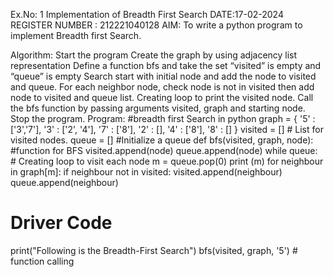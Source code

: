Ex.No: 1 Implementation of Breadth First Search
DATE:17-02-2024
REGISTER NUMBER : 212221040128
AIM:
To write a python program to implement Breadth first Search.

Algorithm:
Start the program
Create the graph by using adjacency list representation
Define a function bfs and take the set “visited” is empty and “queue” is empty
Search start with initial node and add the node to visited and queue.
For each neighbor node, check node is not in visited then add node to visited and queue list.
Creating loop to print the visited node.
Call the bfs function by passing arguments visited, graph and starting node.
Stop the program.
Program:
#breadth first Search in python 
graph = {
 '5' : ['3','7'],
 '3' : ['2', '4'],
 '7' : ['8'],
 '2' : [],
 '4' : ['8'],
 '8' : []
 }
visited = [] # List for visited nodes.
queue = []     #Initialize a queue
def bfs(visited, graph, node): #function for BFS
  visited.append(node)
  queue.append(node)
  while queue:          # Creating loop to visit each node
    m = queue.pop(0) 
    print (m) 
    for neighbour in graph[m]:
      if neighbour not in visited:
        visited.append(neighbour)
       	queue.append(neighbour)

# Driver Code
print("Following is the Breadth-First Search")
bfs(visited, graph, '5')    # function calling
